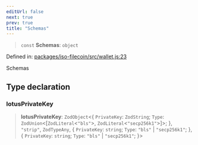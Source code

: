 ```yaml
---
editUrl: false
next: true
prev: true
title: "Schemas"
---
```


> `const` **Schemas**: `object`

Defined in: [packages/iso-filecoin/src/wallet.js:23](https://github.com/hugomrdias/filecoin/blob/main/packages/iso-filecoin/src/wallet.js#L23)

Schemas

## Type declaration

### lotusPrivateKey

> **lotusPrivateKey**: `ZodObject`\<\{ `PrivateKey`: `ZodString`; `Type`: `ZodUnion`\<\[`ZodLiteral`\<`"bls"`\>, `ZodLiteral`\<`"secp256k1"`\>\]\>; \}, `"strip"`, `ZodTypeAny`, \{ `PrivateKey`: `string`; `Type`: `"bls"` \| `"secp256k1"`; \}, \{ `PrivateKey`: `string`; `Type`: `"bls"` \| `"secp256k1"`; \}\>
